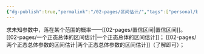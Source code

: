 ```yaml
---
{"dg-publish":true,"permalink":"/02-pages/区间估计/","tags":["personal/blog","概率论","概念"]}
---
```


求未知参数中，落在某个范围的概率——[[02-pages/置信区间\|置信区间]]。
[[02-pages/一个正态总体的区间估计\|一个正态总体的区间估计]]；
[[02-pages/两个正态总体参数的区间估计\|两个正态总体参数的区间估计]]（了解即可）；